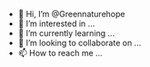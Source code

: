 - 👋 Hi, I’m @Greennaturehope
- 👀 I’m interested in ...
- 🌱 I’m currently learning ...
- 💞️ I’m looking to collaborate on ...
- 📫 How to reach me ...

<!---
Greennaturehope/Greennaturehope is a ✨ special ✨ repository because its `README.md` (this file) appears on your GitHub profile.
You can click the Preview link to take a look at your changes.
--->
